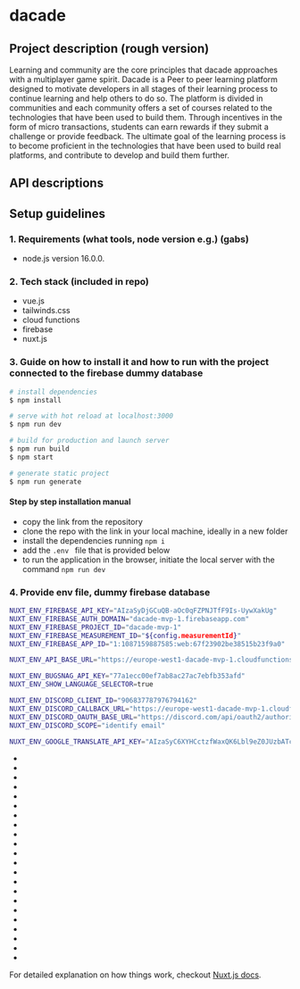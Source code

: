 # dacade

## Project description (rough version)

Learning and community are the core principles that dacade approaches with a multiplayer game spirit. Dacade is a Peer to peer learning platform designed to motivate developers in all stages of their learning process to continue learning and help others to do so. The platform is divided in communities and each community offers a set of courses related to the technologies that have been used to build them. 
Through incentives in the form of micro transactions, students can earn rewards if they submit a challenge or provide feedback. The ultimate goal of the learning process is to become proficient in the technologies that have been used to build real platforms, and contribute to develop and build them further. 

## API descriptions

## Setup guidelines

### 1. Requirements (what tools, node version e.g.) (gabs)

- node.js version 16.0.0.

### 2. Tech stack (included in repo)

- vue.js
- tailwinds.css
- cloud functions
- firebase
- nuxt.js


### 3. Guide on how to install it and how to run with the project connected to the firebase dummy database


```bash
# install dependencies
$ npm install

# serve with hot reload at localhost:3000
$ npm run dev

# build for production and launch server
$ npm run build
$ npm start

# generate static project
$ npm run generate
```

#### Step by step installation manual

- copy the link from the repository
- clone the repo with the link in your local machine, ideally in a new folder
- install the dependencies running ```npm i```
- add the ```.env ``` file that is provided below
- to run the application in the browser, initiate the local server with the command ```npm run dev ```

### 4. Provide env file, dummy firebase database

```bash
NUXT_ENV_FIREBASE_API_KEY="AIzaSyDjGCuQB-aOc0qFZPNJTfF9Is-UywXakUg"
NUXT_ENV_FIREBASE_AUTH_DOMAIN="dacade-mvp-1.firebaseapp.com"
NUXT_ENV_FIREBASE_PROJECT_ID="dacade-mvp-1"
NUXT_ENV_FIREBASE_MEASUREMENT_ID="${config.measurementId}"
NUXT_ENV_FIREBASE_APP_ID="1:1087159887585:web:67f23902be38515b23f9a0"

NUXT_ENV_API_BASE_URL="https://europe-west1-dacade-mvp-1.cloudfunctions.net/api"

NUXT_ENV_BUGSNAG_API_KEY="77a1ecc00ef7ab8ac27ac7ebfb353afd"
NUXT_ENV_SHOW_LANGUAGE_SELECTOR=true

NUXT_ENV_DISCORD_CLIENT_ID="906837787976794162"
NUXT_ENV_DISCORD_CALLBACK_URL="https://europe-west1-dacade-mvp-1.cloudfunctions.net/api/discord-bot/oauth/callback"
NUXT_ENV_DISCORD_OAUTH_BASE_URL="https://discord.com/api/oauth2/authorize"
NUXT_ENV_DISCORD_SCOPE="identify email"

NUXT_ENV_GOOGLE_TRANSLATE_API_KEY="AIzaSyC6XYHCctzfWaxQK6Lbl9eZ0JUzbATcjpM"
```


* 
* 
* 
* 
* 
* 
* 
* 
* 
* 
* 
* 
* 
* 
* 
* 
* 
* 
* 
* 
* 
* 

For detailed explanation on how things work, checkout [Nuxt.js docs](https://nuxtjs.org).

